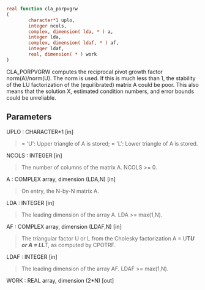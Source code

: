 ```fortran
real function cla_porpvgrw
(
        character*1 uplo,
        integer ncols,
        complex, dimension( lda, * ) a,
        integer lda,
        complex, dimension( ldaf, * ) af,
        integer ldaf,
        real, dimension( * ) work
)
```

CLA_PORPVGRW computes the reciprocal pivot growth factor
norm(A)/norm(U). The  norm is used. If this is
much less than 1, the stability of the LU factorization of the
(equilibrated) matrix A could be poor. This also means that the
solution X, estimated condition numbers, and error bounds could be
unreliable.

## Parameters
UPLO : CHARACTER*1 [in]
> = 'U':  Upper triangle of A is stored;
> = 'L':  Lower triangle of A is stored.

NCOLS : INTEGER [in]
> The number of columns of the matrix A. NCOLS >= 0.

A : COMPLEX array, dimension (LDA,N) [in]
> On entry, the N-by-N matrix A.

LDA : INTEGER [in]
> The leading dimension of the array A.  LDA >= max(1,N).

AF : COMPLEX array, dimension (LDAF,N) [in]
> The triangular factor U or L from the Cholesky factorization
> A = U**T*U or A = L*L**T, as computed by CPOTRF.

LDAF : INTEGER [in]
> The leading dimension of the array AF.  LDAF >= max(1,N).

WORK : REAL array, dimension (2*N) [out]
